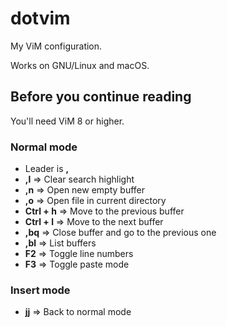 # dotvim

My ViM configuration.

Works on GNU/Linux and macOS.

## Before you continue reading

You'll need ViM 8 or higher.

### Normal mode

* Leader is **,**
* **,l** => Clear search highlight
* **,n** => Open new empty buffer
* **,o** => Open file in current directory
* **Ctrl + h** => Move to the previous buffer
* **Ctrl + l** => Move to the next buffer
* **,bq** => Close buffer and go to the previous one
* **,bl** => List buffers
* **F2** => Toggle line numbers
* **F3** => Toggle paste mode

### Insert mode

* **jj** => Back to normal mode

